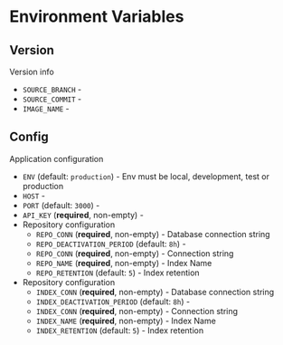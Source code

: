 # Environment Variables

## Version

Version info

 - `SOURCE_BRANCH` - 
 - `SOURCE_COMMIT` - 
 - `IMAGE_NAME` - 

## Config

Application configuration

 - `ENV` (default: `production`) - Env must be local, development, test or production
 - `HOST` - 
 - `PORT` (default: `3000`) - 
 - `API_KEY` (**required**, non-empty) - 
 - Repository configuration
   - `REPO_CONN` (**required**, non-empty) - Database connection string
   - `REPO_DEACTIVATION_PERIOD` (default: `8h`) - 
   - `REPO_CONN` (**required**, non-empty) - Connection string
   - `REPO_NAME` (**required**, non-empty) - Index Name
   - `REPO_RETENTION` (default: `5`) - Index retention
 - Repository configuration
   - `INDEX_CONN` (**required**, non-empty) - Database connection string
   - `INDEX_DEACTIVATION_PERIOD` (default: `8h`) - 
   - `INDEX_CONN` (**required**, non-empty) - Connection string
   - `INDEX_NAME` (**required**, non-empty) - Index Name
   - `INDEX_RETENTION` (default: `5`) - Index retention
